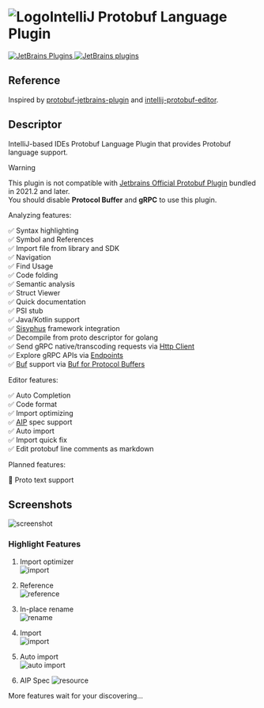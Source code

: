 # ![Logo](resources/logo.svg)IntelliJ Protobuf Language Plugin

[![JetBrains Plugins](https://img.shields.io/jetbrains/plugin/v/16422) ![JetBrains plugins](https://img.shields.io/jetbrains/plugin/d/16422)](https://plugins.jetbrains.com/plugin/16422-protobuf)

## Reference

Inspired by [protobuf-jetbrains-plugin](https://github.com/ksprojects/protobuf-jetbrains-plugin)
and [intellij-protobuf-editor](https://github.com/jvolkman/intellij-protobuf-editor).

## Descriptor

<!-- Plugin description -->
IntelliJ-based IDEs Protobuf Language Plugin that provides Protobuf language support.

> [!WARNING]
> This plugin is not compatible
> with [Jetbrains Official Protobuf Plugin](https://plugins.jetbrains.com/plugin/14004-protocol-buffers) bundled in
> 2021.2 and later.  
> You should disable **Protocol Buffer** and **gRPC** to use this plugin.

Analyzing features:

✅ Syntax highlighting  
✅ Symbol and References  
✅ Import file from library and SDK  
✅ Navigation  
✅ Find Usage  
✅ Code folding  
✅ Semantic analysis  
✅ Struct Viewer  
✅ Quick documentation  
✅ PSI stub  
✅ Java/Kotlin support  
✅ [Sisyphus](https://github.com/ButterCam/sisyphus) framework integration  
✅ Decompile from proto descriptor for golang  
✅ Send gRPC native/transcoding requests via [Http Client](https://plugins.jetbrains.com/plugin/13121-http-client)  
✅ Explore gRPC APIs via [Endpoints](https://plugins.jetbrains.com/plugin/16890-endpoints)  
✅ [Buf](https://buf.build/) support
via [Buf for Protocol Buffers](https://plugins.jetbrains.com/plugin/19147-buf-for-protocol-buffers)

Editor features:

✅ Auto Completion  
✅ Code format  
✅ Import optimizing  
✅ [AIP](https://google.aip.dev/) spec support  
✅ Auto import  
✅ Import quick fix  
✅ Edit protobuf line comments as markdown

<!-- Plugin description end -->

Planned features:

🙋 Proto text support

## Screenshots

![screenshot](resources/screenshot.png)

### Highlight Features

1. Import optimizer  
   ![import](resources/import_optimizer.webp)

2. Reference  
   ![reference](resources/reference.webp)

3. In-place rename  
   ![rename](resources/rename.webp)

4. Import  
   ![import](resources/import.webp)

5. Auto import  
   ![auto import](resources/auto_import.webp)

6. AIP Spec
   ![resource](resources/aip.webp)

More features wait for your discovering...
